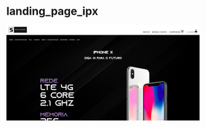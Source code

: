 # landing_page_ipx
 
<div><img src="https://github.com/davihenriquelima/landing_page_ipx/blob/master/imagens/page.png"></img></div>

